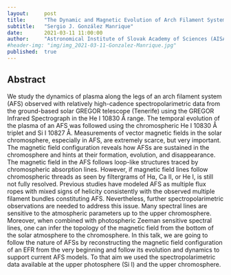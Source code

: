 ```yaml
---
layout:     post
title:      "The Dynamic and Magnetic Evolution of Arch Filament Systems"
subtitle:   "Sergio J. González Manrique"
date:       2021-03-11 11:00:00
author:     "Astronomical Institute of Slovak Academy of Sciences (AISAS)"
#header-img: "img/img_2021-03-11-Gonzalez-Manrique.jpg"
published:  true
---
```


## Abstract
We study the dynamics of plasma along the legs of an arch filament system (AFS) observed with relatively high-cadence spectropolarimetric data from the ground-based solar GREGOR telescope (Tenerife) using the GREGOR Infrared Spectrograph in the He I 10830 Å range. The temporal evolution of the plasma of an AFS was followed using the chromospheric He I 10830 Å triplet and Si I 10827 Å. Measurements of vector magnetic fields in the solar chromosphere, especially in AFS, are extremely scarce, but very important. The magnetic field configuration reveals how AFSs are sustained in the chromosphere and hints at their formation, evolution, and disappearance. The magnetic field in the AFS follows loop-like structures traced by chromospheric absorption lines. However, if magnetic field lines follow chromospheric threads as seen by filtergrams of H⍺, Ca II, or He I, is still not fully resolved. Previous studies have modeled AFS as multiple flux ropes with mixed signs of helicity consistently with the observed multiple filament bundles constituting AFS. Nevertheless, further spectropolarimetric observations are needed to address this issue. Many spectral lines are sensitive to the atmospheric parameters up to the upper chromosphere. Moreover, when combined with photospheric Zeeman sensitive spectral lines, one can infer the topology of the magnetic field from the bottom of the solar atmosphere to the chromosphere. In this talk, we are going to follow the nature of AFSs by reconstructing the magnetic field configuration of an EFR from the very beginning and follow its evolution and dynamics to support current AFS models. To that aim we used the spectropolarimetric data available at the upper photosphere (Si I) and the upper chromosphere.
